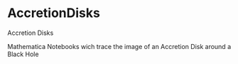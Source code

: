 AccretionDisks
==============

Accretion Disks 

Mathematica Notebooks wich trace the image of an Accretion Disk around a Black Hole
